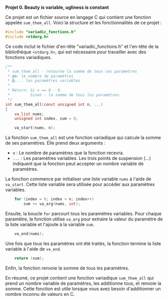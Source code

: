 __Projet 0. Beauty is variable, ugliness is constant__

Ce projet est un fichier source en langage C qui contient une fonction appelée `sum_them_all`. Voici la structure et les fonctionnalités de ce projet :

```c
#include "variadic_functions.h"
#include <stdarg.h>
```

Ce code inclut le fichier d'en-tête "variadic_functions.h" et l'en-tête de la bibliothèque `<stdarg.h>`, qui est nécessaire pour travailler avec des fonctions variadiques.

```c
/**
 * sum_them_all - retourne la somme de tous ces parametres
 * @n: le nombre de paramètres
 * @...: les paramètres variables
 *
 * Return: Si n == 0 - 0.
 *         Sinon - la somme de tous les paramètres.
 */
int sum_them_all(const unsigned int n, ...)
{
	va_list nums;
	unsigned int index, sum = 0;

	va_start(nums, n);
```

La fonction `sum_them_all` est une fonction variadique qui calcule la somme de ses paramètres. Elle prend deux arguments :
- `n` : Le nombre de paramètres que la fonction recevra.
- `...` : Les paramètres variables. Les trois points de suspension (...) indiquent que la fonction peut accepter un nombre variable de paramètres.

La fonction commence par initialiser une liste variable `nums` à l'aide de `va_start`. Cette liste variable sera utilisée pour accéder aux paramètres variables.

```c
	for (index = 0; index < n; index++)
		sum += va_arg(nums, int);
```

Ensuite, la boucle `for` parcourt tous les paramètres variables. Pour chaque paramètre, la fonction utilise `va_arg` pour extraire la valeur du paramètre de la liste variable et l'ajoute à la variable `sum`.

```c
	va_end(nums);
```

Une fois que tous les paramètres ont été traités, la fonction termine la liste variable à l'aide de `va_end`.

```c
	return (sum);
```

Enfin, la fonction renvoie la somme de tous les paramètres.

En résumé, ce projet contient une fonction variadique `sum_them_all` qui prend un nombre variable de paramètres, les additionne tous, et renvoie la somme. Cette fonction est utile lorsque vous avez besoin d'additionner un nombre inconnu de valeurs en C.